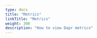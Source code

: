 ```yaml
---
type: docs
title: "Metrics"
linkTitle: "Metrics"
weight: 300
description: "How to view Dapr metrics"
---
```


